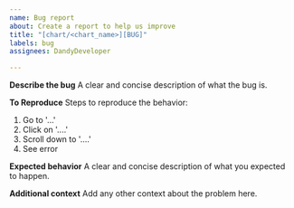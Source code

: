 ```yaml
---
name: Bug report
about: Create a report to help us improve
title: "[chart/<chart_name>][BUG]"
labels: bug
assignees: DandyDeveloper

---
```


**Describe the bug**
A clear and concise description of what the bug is.

**To Reproduce**
Steps to reproduce the behavior:
1. Go to '...'
2. Click on '....'
3. Scroll down to '....'
4. See error

**Expected behavior**
A clear and concise description of what you expected to happen.

**Additional context**
Add any other context about the problem here.
